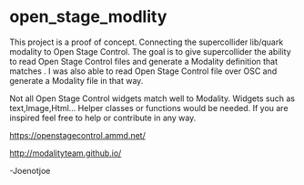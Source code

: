 # open_stage_modlity
   
   This project is a proof of concept. Connecting the supercollider lib/quark modality to Open Stage Control.  The goal is to give supercollider the ability to read Open Stage Control files and generate a Modality definition that matches . I was also able to read Open Stage Control file over OSC and generate a Modality file in that way. 

   Not all Open Stage Control widgets match well to Modality.  Widgets such as text,Image,Html… 
Helper classes or functions would be needed. If you are inspired feel free to help or contribute in any way.  

https://openstagecontrol.ammd.net/ 

http://modalityteam.github.io/

-Joenotjoe
